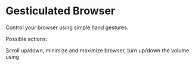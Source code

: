 # Gesticulated Browser

Control your browser using simple hand gestures.

Possible actions:

Scroll up/down, minimize and maximize browser, turn up/down the volume using 
